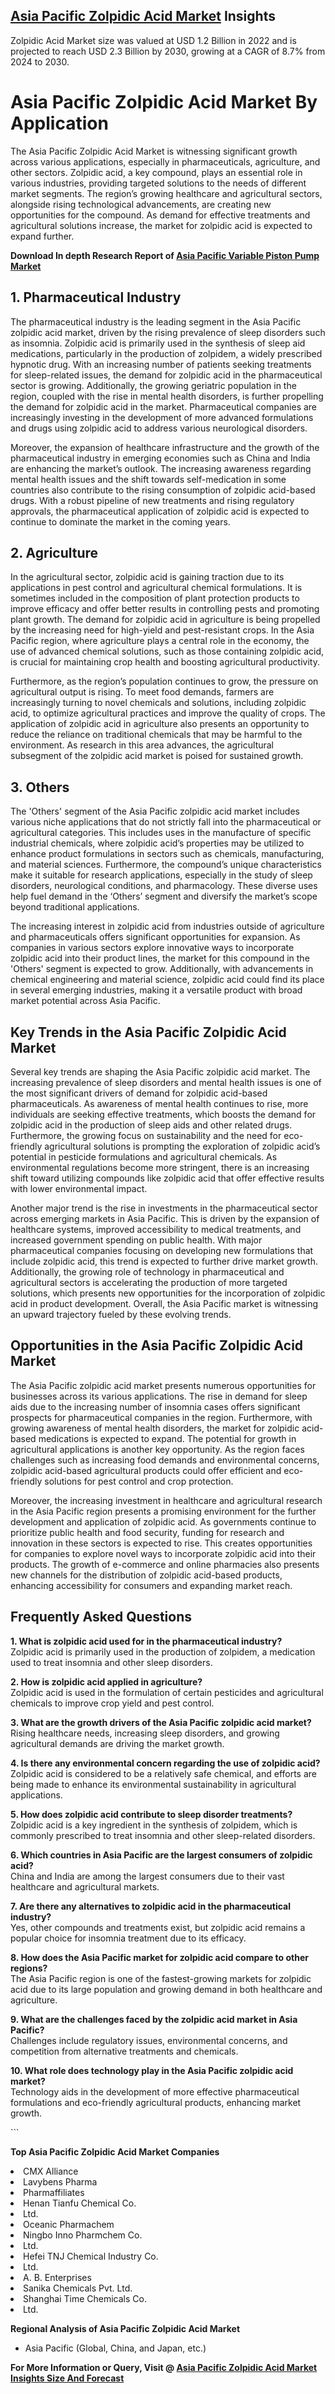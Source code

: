 <h2><a href="https://www.verifiedmarketreports.com/download-sample/?rid=212050&amp;utm_source=Github-Feb&amp;utm_medium=225" target="_blank">Asia Pacific Zolpidic Acid Market</a> Insights</h2><p>Zolpidic Acid Market size was valued at USD 1.2 Billion in 2022 and is projected to reach USD 2.3 Billion by 2030, growing at a CAGR of 8.7% from 2024 to 2030.</p><p><h1>Asia Pacific Zolpidic Acid Market By Application</h1> <p>The Asia Pacific Zolpidic Acid Market is witnessing significant growth across various applications, especially in pharmaceuticals, agriculture, and other sectors. Zolpidic acid, a key compound, plays an essential role in various industries, providing targeted solutions to the needs of different market segments. The region’s growing healthcare and agricultural sectors, alongside rising technological advancements, are creating new opportunities for the compound. As demand for effective treatments and agricultural solutions increase, the market for zolpidic acid is expected to expand further. <strong><p><strong>Download In depth Research Report of <a href="https://www.verifiedmarketreports.com/download-sample/?rid=236118&amp;utm_source=Pulse-Dec&amp;utm_medium=225" target="_blank">Asia Pacific Variable Piston Pump Market</a></strong></p></strong></p> <h2>1. Pharmaceutical Industry</h2> <p>The pharmaceutical industry is the leading segment in the Asia Pacific zolpidic acid market, driven by the rising prevalence of sleep disorders such as insomnia. Zolpidic acid is primarily used in the synthesis of sleep aid medications, particularly in the production of zolpidem, a widely prescribed hypnotic drug. With an increasing number of patients seeking treatments for sleep-related issues, the demand for zolpidic acid in the pharmaceutical sector is growing. Additionally, the growing geriatric population in the region, coupled with the rise in mental health disorders, is further propelling the demand for zolpidic acid in the market. Pharmaceutical companies are increasingly investing in the development of more advanced formulations and drugs using zolpidic acid to address various neurological disorders. <p>Moreover, the expansion of healthcare infrastructure and the growth of the pharmaceutical industry in emerging economies such as China and India are enhancing the market’s outlook. The increasing awareness regarding mental health issues and the shift towards self-medication in some countries also contribute to the rising consumption of zolpidic acid-based drugs. With a robust pipeline of new treatments and rising regulatory approvals, the pharmaceutical application of zolpidic acid is expected to continue to dominate the market in the coming years.</p> <h2>2. Agriculture</h2> <p>In the agricultural sector, zolpidic acid is gaining traction due to its applications in pest control and agricultural chemical formulations. It is sometimes included in the composition of plant protection products to improve efficacy and offer better results in controlling pests and promoting plant growth. The demand for zolpidic acid in agriculture is being propelled by the increasing need for high-yield and pest-resistant crops. In the Asia Pacific region, where agriculture plays a central role in the economy, the use of advanced chemical solutions, such as those containing zolpidic acid, is crucial for maintaining crop health and boosting agricultural productivity. <p>Furthermore, as the region’s population continues to grow, the pressure on agricultural output is rising. To meet food demands, farmers are increasingly turning to novel chemicals and solutions, including zolpidic acid, to optimize agricultural practices and improve the quality of crops. The application of zolpidic acid in agriculture also presents an opportunity to reduce the reliance on traditional chemicals that may be harmful to the environment. As research in this area advances, the agricultural subsegment of the zolpidic acid market is poised for sustained growth.</p> <h2>3. Others</h2> <p>The 'Others' segment of the Asia Pacific zolpidic acid market includes various niche applications that do not strictly fall into the pharmaceutical or agricultural categories. This includes uses in the manufacture of specific industrial chemicals, where zolpidic acid’s properties may be utilized to enhance product formulations in sectors such as chemicals, manufacturing, and material sciences. Furthermore, the compound’s unique characteristics make it suitable for research applications, especially in the study of sleep disorders, neurological conditions, and pharmacology. These diverse uses help fuel demand in the ‘Others’ segment and diversify the market’s scope beyond traditional applications. <p>The increasing interest in zolpidic acid from industries outside of agriculture and pharmaceuticals offers significant opportunities for expansion. As companies in various sectors explore innovative ways to incorporate zolpidic acid into their product lines, the market for this compound in the 'Others' segment is expected to grow. Additionally, with advancements in chemical engineering and material science, zolpidic acid could find its place in several emerging industries, making it a versatile product with broad market potential across Asia Pacific.</p> <h2>Key Trends in the Asia Pacific Zolpidic Acid Market</h2> <p>Several key trends are shaping the Asia Pacific zolpidic acid market. The increasing prevalence of sleep disorders and mental health issues is one of the most significant drivers of demand for zolpidic acid-based pharmaceuticals. As awareness of mental health continues to rise, more individuals are seeking effective treatments, which boosts the demand for zolpidic acid in the production of sleep aids and other related drugs. Furthermore, the growing focus on sustainability and the need for eco-friendly agricultural solutions is prompting the exploration of zolpidic acid’s potential in pesticide formulations and agricultural chemicals. As environmental regulations become more stringent, there is an increasing shift toward utilizing compounds like zolpidic acid that offer effective results with lower environmental impact. <p>Another major trend is the rise in investments in the pharmaceutical sector across emerging markets in Asia Pacific. This is driven by the expansion of healthcare systems, improved accessibility to medical treatments, and increased government spending on public health. With major pharmaceutical companies focusing on developing new formulations that include zolpidic acid, this trend is expected to further drive market growth. Additionally, the growing role of technology in pharmaceutical and agricultural sectors is accelerating the production of more targeted solutions, which presents new opportunities for the incorporation of zolpidic acid in product development. Overall, the Asia Pacific market is witnessing an upward trajectory fueled by these evolving trends.</p> <h2>Opportunities in the Asia Pacific Zolpidic Acid Market</h2> <p>The Asia Pacific zolpidic acid market presents numerous opportunities for businesses across its various applications. The rise in demand for sleep aids due to the increasing number of insomnia cases offers significant prospects for pharmaceutical companies in the region. Furthermore, with growing awareness of mental health disorders, the market for zolpidic acid-based medications is expected to expand. The potential for growth in agricultural applications is another key opportunity. As the region faces challenges such as increasing food demands and environmental concerns, zolpidic acid-based agricultural products could offer efficient and eco-friendly solutions for pest control and crop protection. <p>Moreover, the increasing investment in healthcare and agricultural research in the Asia Pacific region presents a promising environment for the further development and application of zolpidic acid. As governments continue to prioritize public health and food security, funding for research and innovation in these sectors is expected to rise. This creates opportunities for companies to explore novel ways to incorporate zolpidic acid into their products. The growth of e-commerce and online pharmacies also presents new channels for the distribution of zolpidic acid-based products, enhancing accessibility for consumers and expanding market reach.</p> <h2>Frequently Asked Questions</h2> <p><strong>1. What is zolpidic acid used for in the pharmaceutical industry?</strong><br> Zolpidic acid is primarily used in the production of zolpidem, a medication used to treat insomnia and other sleep disorders.</p> <p><strong>2. How is zolpidic acid applied in agriculture?</strong><br> Zolpidic acid is used in the formulation of certain pesticides and agricultural chemicals to improve crop yield and pest control.</p> <p><strong>3. What are the growth drivers of the Asia Pacific zolpidic acid market?</strong><br> Rising healthcare needs, increasing sleep disorders, and growing agricultural demands are driving the market growth.</p> <p><strong>4. Is there any environmental concern regarding the use of zolpidic acid?</strong><br> Zolpidic acid is considered to be a relatively safe chemical, and efforts are being made to enhance its environmental sustainability in agricultural applications.</p> <p><strong>5. How does zolpidic acid contribute to sleep disorder treatments?</strong><br> Zolpidic acid is a key ingredient in the synthesis of zolpidem, which is commonly prescribed to treat insomnia and other sleep-related disorders.</p> <p><strong>6. Which countries in Asia Pacific are the largest consumers of zolpidic acid?</strong><br> China and India are among the largest consumers due to their vast healthcare and agricultural markets.</p> <p><strong>7. Are there any alternatives to zolpidic acid in the pharmaceutical industry?</strong><br> Yes, other compounds and treatments exist, but zolpidic acid remains a popular choice for insomnia treatment due to its efficacy.</p> <p><strong>8. How does the Asia Pacific market for zolpidic acid compare to other regions?</strong><br> The Asia Pacific region is one of the fastest-growing markets for zolpidic acid due to its large population and growing demand in both healthcare and agriculture.</p> <p><strong>9. What are the challenges faced by the zolpidic acid market in Asia Pacific?</strong><br> Challenges include regulatory issues, environmental concerns, and competition from alternative treatments and chemicals.</p> <p><strong>10. What role does technology play in the Asia Pacific zolpidic acid market?</strong><br> Technology aids in the development of more effective pharmaceutical formulations and eco-friendly agricultural products, enhancing market growth.</p> ```</p><p><strong>Top Asia Pacific Zolpidic Acid Market Companies</strong></p><div data-test-id=""><p><li>CMX Alliance</li><li> Lavybens Pharma</li><li> Pharmaffiliates</li><li> Henan Tianfu Chemical Co.</li><li> Ltd.</li><li> Oceanic Pharmachem</li><li> Ningbo Inno Pharmchem Co.</li><li> Ltd.</li><li> Hefei TNJ Chemical Industry Co.</li><li> Ltd.</li><li> A. B. Enterprises</li><li> Sanika Chemicals Pvt. Ltd.</li><li> Shanghai Time Chemicals Co.</li><li> Ltd.</li></p><div><strong>Regional Analysis of&nbsp;Asia Pacific Zolpidic Acid Market</strong></div><ul><li dir="ltr"><p dir="ltr">Asia Pacific (Global, China, and Japan, etc.)</p></li></ul><p><strong>For More Information or Query, Visit @&nbsp;</strong><strong><a href="https://www.verifiedmarketreports.com/product/zolpidic-acid-market/?utm_source=Github-Feb&amp;utm_medium=225" target="_blank">Asia Pacific Zolpidic Acid Market Insights Size And Forecast</a></strong></p></div><h2>&nbsp;</h2><div data-test-id="">&nbsp;</div>
